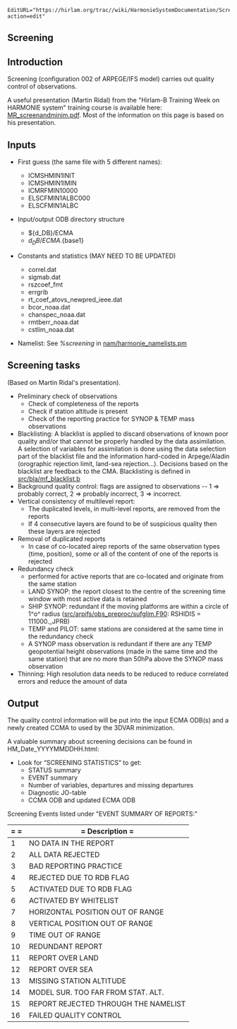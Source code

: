 ```@meta
EditURL="https://hirlam.org/trac//wiki/HarmonieSystemDocumentation/Screening?action=edit"
```


## Screening

## Introduction

Screening (configuration 002 of ARPEGE/IFS model) carries out quality control of observations. 

A useful presentation (Martin Ridal) from the "Hirlam-B Training Week on HARMONIE system" training course is available here: [MR_screenandminim.pdf](https://hirlam.org/trac/raw-attachment/wiki/HarmonieSystemTraining2014/Programme/MR_screenandminim.pdf). Most of the information on this page is based on his presentation.

## Inputs

 * First guess (the same file with 5  different names):
   * ICMSHMIN1INIT
   * ICMSHMIN1IMIN
   * ICMRFMIN10000
   * ELSCFMIN1ALBC000
   * ELSCFMIN1ALBC

 * Input/output ODB directory structure
   * ${d_DB}/ECMA
   * ${d_DB}/ECMA.${base1}

 * Constants and statistics (MAY NEED TO BE UPDATED)
   * correl.dat
   * sigmab.dat
   * rszcoef_fmt
   * errgrib
   * rt_coef_atovs_newpred_ieee.dat
   * bcor_noaa.dat
   * chanspec_noaa.dat
   * rmtberr_noaa.dat
   * cstlim_noaa.dat

 * Namelist: See *%screening* in [nam/harmonie_namelists.pm](https://hirlam.org/trac/browser/Harmonie/nam/harmonie_namelists.pm?rev=release-43h2.beta.3)


## Screening tasks
(Based on Martin Ridal's presentation).

 * Preliminary check of observations
   * Check of completeness of the reports
   * Check if station altitude is present
   * Check of the reporting practice for SYNOP & TEMP mass observations 
 * Blacklisting: A blacklist is applied to discard observations of known poor quality and/or that cannot be properly handled by the data assimilation. A selection of variables for assimilation is done using the data selection part of the blacklist file and the information hard-coded in Arpege/Aladin (orographic rejection limit, land-sea rejection...). Decisions based on the blacklist are feedback to the CMA. Blacklisting is defined in [src/bla/mf_blacklist.b](https://hirlam.org/trac/browser/Harmonie/src/bla/mf_blacklist.b?rev=release-43h2.beta.3)
 * Background quality control: flags are assigned to observations -- 1 =>  probably correct, 2 => probably incorrect, 3 => incorrect.
 * Vertical consistency of multilevel report:
   * The duplicated levels, in multi-level reports, are removed from the reports
   * If 4 consecutive layers are found to be of suspicious quality then these layers are rejected
 * Removal of duplicated reports
   * In case of co-located airep reports of the same observation types (time, position), some or all of the content of one of the reports is rejected
 * Redundancy check
   * performed for active reports that are co-located and originate from the same station
   * LAND SYNOP: the report closest to the centre of the screening time window with most active data is retained
   * SHIP SYNOP: redundant if the moving platforms are within a circle of 1^o^ radius ([src/arpifs/obs_preproc/sufglim.F90](https://hirlam.org/trac/browser/Harmonie/src/arpifs/obs_preproc/sufglim.F90?rev=release-43h2.beta.3): RSHIDIS = 111000._JPRB)
   * TEMP and PILOT: same stations are considered at the same time in the redundancy check
   * A SYNOP mass observation is redundant if there are any TEMP geopotential height observations (made in the same time and the same station) that are no more than 50hPa above the SYNOP mass observation
 * Thinning: High resolution data needs to be reduced to reduce correlated errors and reduce the amount of data



## Output
The quality control information will be put into the input ECMA ODB(s) and a newly created CCMA to used by the 3DVAR minimization.

A valuable summary about screening decisions can be found in HM_Date_YYYYMMDDHH.html:
 * Look for “SCREENING STATISTICS” to get:
   * STATUS summary
   * EVENT summary
   * Number of variables, departures and missing departures
   * Diagnostic JO-table
   * CCMA ODB and updated ECMA ODB


Screening Events listed under "EVENT SUMMARY OF REPORTS:"

|=  =|= Description                              =|
| --- | --- |
|  1 |NO DATA IN THE REPORT                       |
|  2 |ALL DATA REJECTED                           |
|  3 |BAD REPORTING PRACTICE                      |
|  4 |REJECTED DUE TO RDB FLAG                    |
|  5 |ACTIVATED DUE TO RDB FLAG                   |
|  6 |ACTIVATED BY WHITELIST                      |
|  7 |HORIZONTAL POSITION OUT OF RANGE            |
|  8 |VERTICAL POSITION OUT OF RANGE              |
|  9 |TIME OUT OF RANGE                           |
| 10 |REDUNDANT REPORT                            |
| 11 |REPORT OVER LAND                            |
| 12 |REPORT OVER SEA                             |
| 13 |MISSING STATION ALTITUDE                    |
| 14 |MODEL SUR. TOO FAR FROM STAT. ALT.          |
| 15 |REPORT REJECTED THROUGH THE NAMELIST        |
| 16 |FAILED QUALITY CONTROL                      |










